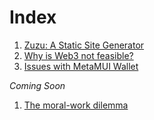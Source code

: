 # Index

1. [Zuzu: A Static Site Generator](./zuzu.html)
1. [Why is Web3 not feasible?](./InfeasibleWeb3.html)
1. [Issues with MetaMUI Wallet](./IssuesWithMetaMUIWallet.html)

*Coming Soon*

1. [The moral-work dilemma](./index.html)